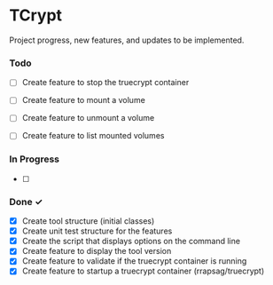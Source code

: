 # TCrypt

Project progress, new features, and updates to be implemented.

### Todo

- [ ] Create feature to stop the truecrypt container
- [ ] Create feature to mount a volume
- [ ] Create feature to unmount a volume
- [ ] Create feature to list mounted volumes


### In Progress

- [ ]

### Done ✓

- [x] Create tool structure (initial classes)
- [x] Create unit test structure for the features
- [x] Create the script that displays options on the command line
- [x] Create feature to display the tool version
- [x] Create feature to validate if the truecrypt container is running
- [x] Create feature to startup a truecrypt container (rrapsag/truecrypt)
